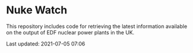 # Nuke Watch

This repository includes code for retrieving the latest information available on the output of EDF nuclear power plants in the UK.

Last updated: 2021-07-05 07:06